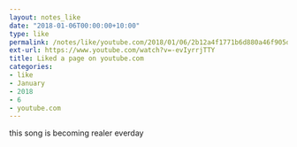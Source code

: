 ```yaml
---
layout: notes_like
date: "2018-01-06T00:00:00+10:00"
type: like
permalink: /notes/like/youtube.com/2018/01/06/2b12a4f1771b6d880a46f905dd68ca05e565cd9c.html
ext-url: https://www.youtube.com/watch?v=-evIyrrjTTY
title: Liked a page on youtube.com
categories:
- like
- January
- 2018
- 6
- youtube.com
---
```

this song is becoming realer everday
